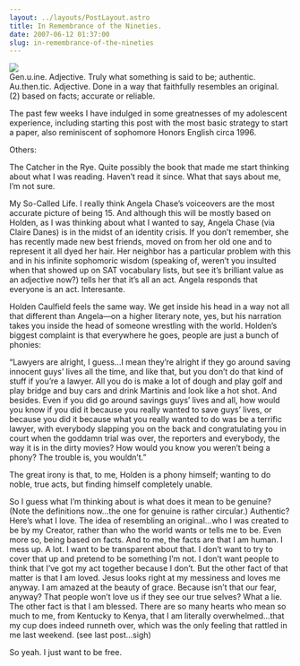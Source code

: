 ```yaml
---
layout: ../layouts/PostLayout.astro
title: In Remembrance of the Nineties.
date: 2007-06-12 01:37:00
slug: in-remembrance-of-the-nineties
---
```


[![](http://weeklywire.com/ww/11-24-97/austin_screens_tveye-1.gif)](http://weeklywire.com/ww/11-24-97/austin_screens_tveye-1.gif)  
Gen.u.ine. Adjective. Truly what something is said to be; authentic.  
Au.then.tic. Adjective. Done in a way that faithfully resembles an original. (2) based on facts; accurate or reliable.  
  
The past few weeks I have indulged in some greatnesses of my adolescent experience, including starting this post with the most basic strategy to start a paper, also reminiscent of sophomore Honors English circa 1996.  
  
Others:  
  
The Catcher in the Rye. Quite possibly the book that made me start thinking about what I was reading. Haven’t read it since. What that says about me, I’m not sure.  
  
My So-Called Life. I really think Angela Chase’s voiceovers are the most accurate picture of being 15. And although this will be mostly based on Holden, as I was thinking about what I wanted to say, Angela Chase (via Claire Danes) is in the midst of an identity crisis. If you don’t remember, she has recently made new best friends, moved on from her old one and to represent it all dyed her hair. Her neighbor has a particular problem with this and in his infinite sophomoric wisdom (speaking of, weren’t you insulted when that showed up on SAT vocabulary lists, but see it’s brilliant value as an adjective now?) tells her that it’s all an act. Angela responds that everyone is an act. Interesante.  
  
Holden Caulfield feels the same way. We get inside his head in a way not all that different than Angela—on a higher literary note, yes, but his narration takes you inside the head of someone wrestling with the world. Holden’s biggest complaint is that everywhere he goes, people are just a bunch of phonies:  
  
“Lawyers are alright, I guess…I mean they’re alright if they go around saving innocent guys’ lives all the time, and like that, but you don’t do that kind of stuff if you’re a lawyer. All you do is make a lot of dough and play golf and play bridge and buy cars and drink Martinis and look like a hot shot. And besides. Even if you did go around savings guys’ lives and all, how would you know if you did it because you really wanted to save guys’ lives, or because you did it because what you really wanted to do was be a terrific lawyer, with everybody slapping you on the back and congratulating you in court when the goddamn trial was over, the reporters and everybody, the way it is in the dirty movies? How would you know you weren’t being a phony? The trouble is, you wouldn’t.”  
  
The great irony is that, to me, Holden is a phony himself; wanting to do noble, true acts, but finding himself completely unable.  
  
So I guess what I’m thinking about is what does it mean to be genuine? (Note the definitions now…the one for genuine is rather circular.) Authentic? Here’s what I love. The idea of resembling an original…who I was created to be by my Creator, rather than who the world wants or tells me to be. Even more so, being based on facts. And to me, the facts are that I am human. I mess up. A lot. I want to be transparent about that. I don’t want to try to cover that up and pretend to be something I’m not. I don’t want people to think that I’ve got my act together because I don’t. But the other fact of that matter is that I am loved. Jesus looks right at my messiness and loves me anyway. I am amazed at the beauty of grace. Because isn’t that our fear, anyway? That people won’t love us if they see our true selves? What a lie. The other fact is that I am blessed. There are so many hearts who mean so much to me, from Kentucky to Kenya, that I am literally overwhelmed…that my cup does indeed runneth over, which was the only feeling that rattled in me last weekend. (see last post...sigh)  
  
So yeah. I just want to be free.